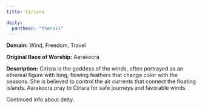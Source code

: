 ```yaml
---
title: Cirisra

deity: 
  pantheon: "theros1"
---
```


**Domain:** Wind, Freedom, Travel

**Original Race of Worship:** Aarakocra

**Description:** Cirisra is the goddess of the winds, often portrayed as an ethereal figure with long, flowing feathers that change color with the seasons. She is believed to control the air currents that connect the floating islands. Aarakocra pray to Cirisra for safe journeys and favorable winds.

<!--more-->

<div class="todo">Continued info about deity.</div>